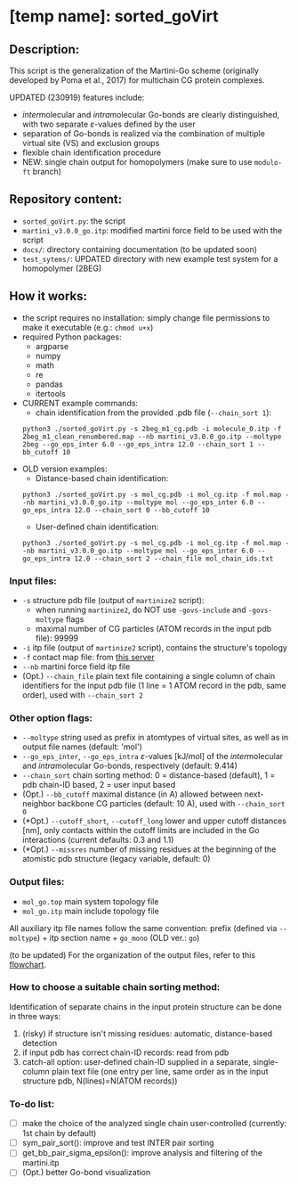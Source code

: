 # [temp name]: sorted_goVirt
## Description:
This script is the generalization of the Martini-Go scheme (originally developed by Poma et al., 2017) for multichain CG protein complexes.

UPDATED (230919) features include:
 - *inter*molecular and *intra*molecular Go-bonds are clearly distinguished, with two separate $\varepsilon$-values defined by the user
 - separation of Go-bonds is realized via the combination of multiple virtual site (VS) and exclusion groups
 - flexible chain identification procedure
 - NEW: single chain output for homopolymers (make sure to use `modulo-ft` branch)

## Repository content:
- `sorted_goVirt.py`: the script
- `martini_v3.0.0_go.itp`: modified martini force field to be used with the script
- `docs/`: directory containing documentation (to be updated soon)
- `test_sytems/`: UPDATED directory with new example test system for a homopolymer (2BEG)

## How it works:
- the script requires no installation: simply change file permissions to make it executable (e.g.: `chmod u+x`)
- required Python packages:
  - argparse
  - numpy
  - math
  - re
  - pandas
  - itertools
- CURRENT example commands:
  - chain identification from the provided .pdb file (`--chain_sort 1`):
  ```commandline
  python3 ./sorted_goVirt.py -s 2beg_m1_cg.pdb -i molecule_0.itp -f 2beg_m1_clean_renumbered.map --nb martini_v3.0.0_go.itp --moltype 2beg --go_eps_inter 6.0 --go_eps_intra 12.0 --chain_sort 1 --bb_cutoff 10
  ```
- OLD version examples:
  - Distance-based chain identification:
  ```commandline
  python3 ./sorted_goVirt.py -s mol_cg.pdb -i mol_cg.itp -f mol.map --nb martini_v3.0.0_go.itp --moltype mol --go_eps_inter 6.0 --go_eps_intra 12.0 --chain_sort 0 --bb_cutoff 10
  ```
  - User-defined chain identification:
  ```commandline
  python3 ./sorted_goVirt.py -s mol_cg.pdb -i mol_cg.itp -f mol.map --nb martini_v3.0.0_go.itp --moltype mol --go_eps_inter 6.0 --go_eps_intra 12.0 --chain_sort 2 --chain_file mol_chain_ids.txt
  ```

### Input files:
- `-s` structure pdb file (output of `martinize2` script):
  - when running `martinize2`, do NOT use `-govs-include` and `-govs-moltype` flags
  - maximal number of CG particles (ATOM records in the input pdb file): 99999
- `-i` itp file (output of `martinize2` script), contains the structure's topology
- `-f` contact map file: from [this server](http://info.ifpan.edu.pl/~rcsu/rcsu/index.html)
- `--nb` martini force field itp file
- (Opt.) `--chain_file` plain text file containing a single column of chain identifiers for the input pdb file (1 line = 1 ATOM record in the pdb, same order), used with  `--chain_sort 2`
### Other option flags:
- `--moltype` string used as prefix in atomtypes of virtual sites, as well as in output file names (default: 'mol')
- `--go_eps_inter`, `--go_eps_intra` $\varepsilon$-values [kJ/mol] of the *inter*molecular and *intra*molecular Go-bonds, respectively (default: 9.414)
- `--chain_sort` chain sorting method: 0 = distance-based (default), 1 = pdb chain-ID based, 2 = user input based
- (Opt.) `--bb_cutoff` maximal distance (in A) allowed between next-neighbor backbone CG particles (default: 10 A), used with  `--chain_sort 0`
- (\*Opt.) `--cutoff_short`, `--cutoff_long` lower and upper cutoff distances [nm], only contacts within the cutoff limits are included in the Go interactions (current defaults: 0.3 and 1.1)
- (\*Opt.) `--missres` number of missing residues at the beginning of the atomistic pdb structure (legacy variable, default: 0)

### Output files:
- `mol_go.top` main system topology file 
- `mol_go.itp` main include topology file

All auxiliary itp file names follow the same convention: prefix (defined via `--moltype`) + itp section name + `go_mono` (OLD ver.: `go`)

(to be updated) For the organization of the output files, refer to this [flowchart](https://github.com/kkorshunova/multichain-martini-go/blob/master/docs/MGo_top_A1.pdf).

### How to choose a suitable chain sorting method:
Identification of separate chains in the input protein structure can be done in three ways:
 1. (risky) if structure isn't missing residues: automatic, distance-based detection
 2. if input pdb has correct chain-ID records: read from pdb
 3. catch-all option: user-defined chain-ID supplied in a separate, single-column plain text file (one entry per line, same order as in the input structure pdb, N(lines)=N(ATOM records)) 

### To-do list:
- [ ] make the choice of the analyzed single chain user-controlled (currently: 1st chain by default)
- [ ] sym_pair_sort(): improve and test INTER pair sorting
- [ ] get_bb_pair_sigma_epsilon(): improve analysis and filtering of the martini.itp
- [ ] (Opt.) better Go-bond visualization